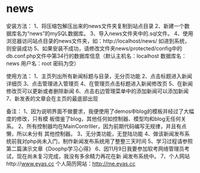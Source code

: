 news
====

安装方法：
1、将压缩包解压出来的news文件夹复制到站点目录
2、新建一个数据库名为“news”的mySQL数据库。
3、导入news文件夹中的.sql文件。
4、使用浏览器访问站点目录的news文件夹，如：http://localhost/news/
如进到系统，则安装成功
5、如果安装不成功，请修改文件夹news/protected/config中的db.conf.php文件中第34行的数据库信息（默认主机名：localhost  数据库名：news  用户名：root   密码为空）

使用方法：
1、主页列出所有新闻标题与目录，无分页功能
2、点击标题进入新闻详细页
3、点击管理进入管理页
4、在管理页点击标题进入新闻修改页
5、在新闻修改页可以更新或者删除新闻
6、点击右边管理菜单中的添加新闻可以添加新闻
7、新发表的文章会在主页的最底部出现

备注：
1、因为说明界面不做要求，我便使用了demos中blog的模板并经过了大幅度的修改，只有模
板借鉴了blog，其他任何如控制器、模型均和blog无任何关系。
2、所有控制器均在MainContrlller，因为前期代码编写无规律，并且有点懒，所以未分有
其他控制器。
3、无分类功能，无登陆功能
4、做该新闻发布系统前我对php尚未入门，制作新闻发布系统用了整整三天时间
5、学习过程请参照第二篇演示文章《Doophp学习心得》
6、因11月9日我要参加软考网络管理员考试，现在尚未复习完成，我没有多余精力再花在新
闻发布系统中。
7、个人网站http://www.eyas.cc
个人简历网站：http://me.eyas.cc

